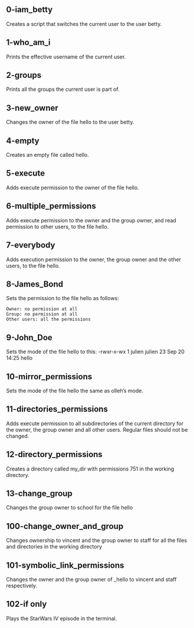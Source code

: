 ## 0-iam_betty ##

Creates a script that switches the current user to the user betty.


## 1-who_am_i ##

Prints the effective username of the current user.


## 2-groups ##

Prints all the groups the current user is part of.


## 3-new_owner ##

Changes the owner of the file hello to the user betty.


## 4-empty ##

Creates an empty file called hello.


## 5-execute ##

Adds execute permission to the owner of the file hello.


## 6-multiple_permissions ##

Adds execute permission to the owner and the group owner, and read permission to other users, to the file hello.


## 7-everybody ##

Adds execution permission to the owner, the group owner and the other users, to the file hello.


## 8-James_Bond ##

Sets the permission to the file hello as follows:

    Owner: no permission at all
    Group: no permission at all
    Other users: all the permissions

## 9-John_Doe ##

Sets the mode of the file hello to this: -rwxr-x-wx 1 julien julien 23 Sep 20 14:25 hello


## 10-mirror_permissions ##

Sets the mode of the file hello the same as olleh’s mode.


## 11-directories_permissions ##

Adds execute permission to all subdirectories of the current directory for the owner, the group owner and all other users. Regular files should not be changed.


## 12-directory_permissions ##

Creates a directory called my_dir with permissions 751 in the working directory.


## 13-change_group ##

Changes the group owner to school for the file hello


## 100-change_owner_and_group ##

Changes ownership to vincent and the group owner to staff for all the files and directories in the working directory


## 101-symbolic_link_permissions ##

Changes the owner and the group owner of _hello to vincent and staff respectively.


## 102-if only ##

Plays the StarWars IV episode in the terminal.
